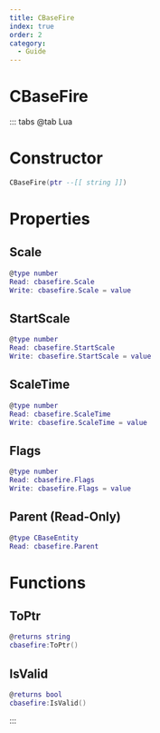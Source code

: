 ```yaml
---
title: CBaseFire
index: true
order: 2
category:
  - Guide
---
```


# CBaseFire

::: tabs
@tab Lua
# Constructor
```lua
CBaseFire(ptr --[[ string ]])
```
# Properties
## Scale 
```lua
@type number
Read: cbasefire.Scale
Write: cbasefire.Scale = value
```
## StartScale 
```lua
@type number
Read: cbasefire.StartScale
Write: cbasefire.StartScale = value
```
## ScaleTime 
```lua
@type number
Read: cbasefire.ScaleTime
Write: cbasefire.ScaleTime = value
```
## Flags 
```lua
@type number
Read: cbasefire.Flags
Write: cbasefire.Flags = value
```
## Parent (Read-Only)
```lua
@type CBaseEntity
Read: cbasefire.Parent
```
# Functions
## ToPtr
```lua
@returns string
cbasefire:ToPtr()
```
## IsValid
```lua
@returns bool
cbasefire:IsValid()
```

:::